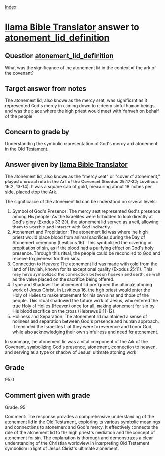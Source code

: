 
[Index](../../index.md)
# [llama Bible Translator](../../answering_models/llama_Bible_Translator.md) answer to [atonement_lid_definition](../../questions/atonement_lid_definition.md)

## Question [atonement_lid_definition](../../questions/atonement_lid_definition.md)
What was the significance of the atonement lid in the context of the ark of the covenant?

## Target answer from notes
The atonement lid, also known as the mercy seat, was significant as it represented God's mercy in coming down to redeem sinful human beings and was the place where the high priest would meet with Yahweh on behalf of the people.

## Concern to grade by
Understanding the symbolic representation of God's mercy and atonement in the Old Testament.

## Answer given by [llama Bible Translator](../../answering_models/llama_Bible_Translator.md)
The atonement lid, also known as the "mercy seat" or "cover of atonement," played a crucial role in the Ark of the Covenant (Exodus 25:17-22; Leviticus 16:2, 13-14). It was a square slab of gold, measuring about 18 inches per side, placed atop the Ark.

The significance of the atonement lid can be understood on several levels:

1. Symbol of God's Presence: The mercy seat represented God's presence among His people. As the Israelites were forbidden to look directly at God's glory (Exodus 33:20), the atonement lid served as a veil, allowing them to worship and interact with God indirectly.
2. Atonement and Propitiation: The atonement lid was where the high priest would place blood from animal sacrifices during the Day of Atonement ceremony (Leviticus 16). This symbolized the covering or propitiation of sin, as if the blood had a purifying effect on God's holy presence. Through this ritual, the people could be reconciled to God and receive forgiveness for their sins.
3. Connection to Heaven: The atonement lid was made with gold from the land of Havilah, known for its exceptional quality (Exodus 25:11). This may have symbolized the connection between heaven and earth, as well as the value placed on the sacrifice being offered.
4. Type and Shadow: The atonement lid prefigured the ultimate atoning work of Jesus Christ. In Leviticus 16, the high priest would enter the Holy of Holies to make atonement for his own sins and those of the people. This ritual shadowed the future work of Jesus, who entered the true Holy of Holies (Heaven) once for all, making atonement for sin by His blood sacrifice on the cross (Hebrews 9:11-12).
5. Holiness and Separation: The atonement lid maintained a sense of holiness and separation between God's presence and human approach. It reminded the Israelites that they were to reverence and honor God, while also acknowledging their own sinfulness and need for atonement.

In summary, the atonement lid was a vital component of the Ark of the Covenant, symbolizing God's presence, atonement, connection to heaven, and serving as a type or shadow of Jesus' ultimate atoning work.

## Grade
95.0

## Comment given with grade
Grade: 95

Comment: The response provides a comprehensive understanding of the atonement lid in the Old Testament, exploring its various symbolic meanings and connections to atonement and God's mercy. It effectively connects the role of the atonement lid to the high priest's mediation and the concept of atonement for sin. The explanation is thorough and demonstrates a clear understanding of the Christian worldview in interpreting Old Testament symbolism in light of Jesus Christ's ultimate atonement.
